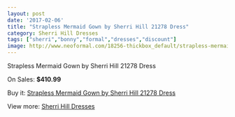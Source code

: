 ```yaml
---
layout: post
date: '2017-02-06'
title: "Strapless Mermaid Gown by Sherri Hill 21278 Dress"
category: Sherri Hill Dresses
tags: ["sherri","bonny","formal","dresses","discount"]
image: http://www.neoformal.com/18256-thickbox_default/strapless-mermaid-gown-by-sherri-hill-21278-dress.jpg
---
```

Strapless Mermaid Gown by Sherri Hill 21278 Dress

On Sales: **$410.99**
<a href="https://www.neoformal.com/en/sherri-hill-dresses-2014/5874-strapless-mermaid-gown-by-sherri-hill-21278-dress.html"><amp-img layout="responsive" width="600" height="600" src="//www.neoformal.com/18256-thickbox_default/strapless-mermaid-gown-by-sherri-hill-21278-dress.jpg" alt="Strapless Mermaid Gown by Sherri Hill 21278 Dress 0" /></a>
<a href="https://www.neoformal.com/en/sherri-hill-dresses-2014/5874-strapless-mermaid-gown-by-sherri-hill-21278-dress.html"><amp-img layout="responsive" width="600" height="600" src="//www.neoformal.com/18257-thickbox_default/strapless-mermaid-gown-by-sherri-hill-21278-dress.jpg" alt="Strapless Mermaid Gown by Sherri Hill 21278 Dress 1" /></a>
<a href="https://www.neoformal.com/en/sherri-hill-dresses-2014/5874-strapless-mermaid-gown-by-sherri-hill-21278-dress.html"><amp-img layout="responsive" width="600" height="600" src="//www.neoformal.com/18258-thickbox_default/strapless-mermaid-gown-by-sherri-hill-21278-dress.jpg" alt="Strapless Mermaid Gown by Sherri Hill 21278 Dress 2" /></a>

Buy it: [Strapless Mermaid Gown by Sherri Hill 21278 Dress](https://www.neoformal.com/en/sherri-hill-dresses-2014/5874-strapless-mermaid-gown-by-sherri-hill-21278-dress.html "Strapless Mermaid Gown by Sherri Hill 21278 Dress")

View more: [Sherri Hill Dresses](https://www.neoformal.com/en/73-sherri-hill-dresses-2014 "Sherri Hill Dresses")